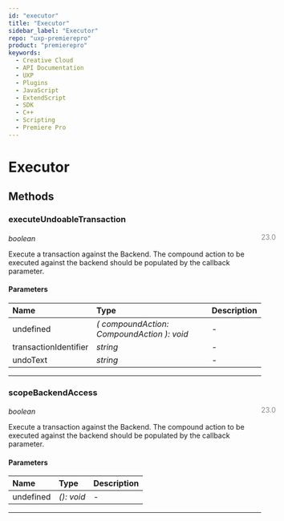 ```yaml
---
id: "executor"
title: "Executor"
sidebar_label: "Executor"
repo: "uxp-premierepro"
product: "premierepro"
keywords:
  - Creative Cloud
  - API Documentation
  - UXP
  - Plugins
  - JavaScript
  - ExtendScript
  - SDK
  - C++
  - Scripting
  - Premiere Pro
---
```


# Executor  

## Methods

### executeUndoableTransaction

<span class="minversion" style="display: block; margin-bottom: -1em; margin-left: 36em; float:left; opacity:0.5;">23.0</span>

*boolean*

Execute a transaction against the Backend. The compound action to be executed against the backend should be populated by the callback parameter.

#### Parameters

| Name | Type | Description |
| :------ | :------ | :------ |
| undefined | *( compoundAction: CompoundAction ): void* | - |
| transactionIdentifier | *string* | - |
| undoText | *string* | - |

___

### scopeBackendAccess

<span class="minversion" style="display: block; margin-bottom: -1em; margin-left: 36em; float:left; opacity:0.5;">23.0</span>

*boolean*

Execute a transaction against the Backend. The compound action to be executed against the backend should be populated by the callback parameter.

#### Parameters

| Name | Type | Description |
| :------ | :------ | :------ |
| undefined | *(): void* | - |

___
